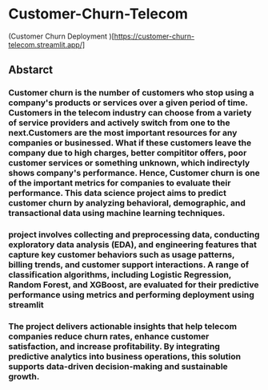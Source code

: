 # Customer-Churn-Telecom

(Customer Churn Deployment )[https://customer-churn-telecom.streamlit.app/]

## Abstarct
### Customer churn is the number of customers who stop using a company's products or services over a given period of time. Customers in the telecom industry can choose from a variety of service providers and actively switch from one to the next.Customers are the most important resources for any companies or businessed. What if these customers leave the company due to high charges, better compititor offers, poor customer services or something unknown, which indirectyly shows company's performance. Hence, Customer churn is one of the important metrics for companies to evaluate their performance.  This data science project aims to predict customer churn by analyzing behavioral, demographic, and transactional data using machine learning techniques.
### project involves collecting and preprocessing data, conducting exploratory data analysis (EDA), and engineering features that capture key customer behaviors such as usage patterns, billing trends, and customer support interactions. A range of classification algorithms, including Logistic Regression, Random Forest, and XGBoost, are evaluated for their predictive performance using metrics and performing deployment using streamlit
### The project delivers actionable insights that help telecom companies reduce churn rates, enhance customer satisfaction, and increase profitability. By integrating predictive analytics into business operations, this solution supports data-driven decision-making and sustainable growth.
